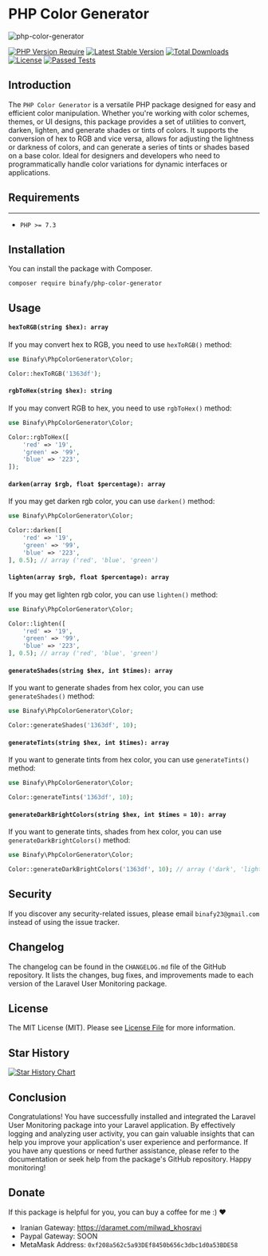# PHP Color Generator

<img src="https://banners.beyondco.de/PHP%20Color%20Generator.png?theme=dark&packageManager=composer+require&packageName=binafy%2Fphp-color-generator&pattern=cage&style=style_1&description=Generate+colors+with+PHP&md=1&showWatermark=0&fontSize=100px&images=https%3A%2F%2Fwww.php.net%2Fimages%2Flogos%2Fnew-php-logo.svg" alt="php-color-generator">

[![PHP Version Require](https://img.shields.io/packagist/dependency-v/binafy/php-color-generator/php)](https://packagist.org/packages/binafy/php-color-generator)
[![Latest Stable Version](https://img.shields.io/packagist/v/binafy/php-color-generator.svg?style=flat-square)](https://packagist.org/packages/binafy/php-color-generator)
[![Total Downloads](https://img.shields.io/packagist/dt/binafy/php-color-generator.svg?style=flat-square)](https://packagist.org/packages/binafy/php-color-generator)
[![License](https://img.shields.io/packagist/l/binafy/php-color-generator)](https://packagist.org/packages/binafy/php-color-generator)
[![Passed Tests](https://github.com/binafy/php-color-generator/actions/workflows/tests.yml/badge.svg)](https://github.com/binafy/php-color-generator/actions/workflows/tests.yml)

## Introduction

The `PHP Color Generator` is a versatile PHP package designed for easy and efficient color manipulation. Whether you're working with color schemes, themes, or UI designs, this package provides a set of utilities to convert, darken, lighten, and generate shades or tints of colors. It supports the conversion of hex to RGB and vice versa, allows for adjusting the lightness or darkness of colors, and can generate a series of tints or shades based on a base color. Ideal for designers and developers who need to programmatically handle color variations for dynamic interfaces or applications.

## Requirements

***
- ```PHP >= 7.3```

## Installation

You can install the package with Composer.

```shell
composer require binafy/php-color-generator
```

## Usage

#### `hexToRGB(string $hex): array`

If you may convert hex to RGB, you need to use `hexToRGB()` method:

```php
use Binafy\PhpColorGenerator\Color;

Color::hexToRGB('1363df');
```

#### `rgbToHex(string $hex): string`

If you may convert RGB to hex, you need to use `rgbToHex()` method:

```php
use Binafy\PhpColorGenerator\Color;

Color::rgbToHex([
    'red' => '19',
    'green' => '99',
    'blue' => '223',
]);
```

#### `darken(array $rgb, float $percentage): array`

If you may get darken rgb color, you can use `darken()` method:

```php
use Binafy\PhpColorGenerator\Color;

Color::darken([
    'red' => '19',
    'green' => '99',
    'blue' => '223',
], 0.5); // array ('red', 'blue', 'green')
```


#### `lighten(array $rgb, float $percentage): array`

If you may get lighten rgb color, you can use `lighten()` method:

```php
use Binafy\PhpColorGenerator\Color;

Color::lighten([
    'red' => '19',
    'green' => '99',
    'blue' => '223',
], 0.5); // array ('red', 'blue', 'green')
```

#### `generateShades(string $hex, int $times): array`

If you want to generate shades from hex color, you can use `generateShades()` method:

```php
use Binafy\PhpColorGenerator\Color;

Color::generateShades('1363df', 10);
```

#### `generateTints(string $hex, int $times): array`

If you want to generate tints from hex color, you can use `generateTints()` method:

```php
use Binafy\PhpColorGenerator\Color;

Color::generateTints('1363df', 10);
```

#### `generateDarkBrightColors(string $hex, int $times = 10): array`

If you want to generate tints, shades from hex color, you can use `generateDarkBrightColors()` method:

```php
use Binafy\PhpColorGenerator\Color;

Color::generateDarkBrightColors('1363df', 10); // array ('dark', 'light')
```

<a name="security"></a>
## Security

If you discover any security-related issues, please email `binafy23@gmail.com` instead of using the issue tracker.

<a name="chanelog"></a>
## Changelog

The changelog can be found in the `CHANGELOG.md` file of the GitHub repository. It lists the changes, bug fixes, and improvements made to each version of the Laravel User Monitoring package.

<a name="license"></a>
## License

The MIT License (MIT). Please see [License File](https://github.com/binafy/php-color-generator/blob/1.x/LICENSE) for more information.

<a name="start-history"></a>
## Star History

[![Star History Chart](https://api.star-history.com/svg?repos=binafy/php-color-generator&type=Date)](https://star-history.com/#binafy/php-color-generator&Date)

<a name="conclusion"></a>
## Conclusion

Congratulations! You have successfully installed and integrated the Laravel User Monitoring package into your Laravel application. By effectively logging and analyzing user activity, you can gain valuable insights that can help you improve your application's user experience and performance. If you have any questions or need further assistance, please refer to the documentation or seek help from the package's GitHub repository. Happy monitoring!

<a name="donate"></a>
## Donate

If this package is helpful for you, you can buy a coffee for me :) ❤️

- Iranian Gateway: https://daramet.com/milwad_khosravi
- Paypal Gateway: SOON
- MetaMask Address: `0xf208a562c5a93DEf8450b656c3dbc1d0a53BDE58`
